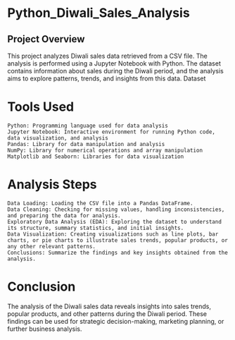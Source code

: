 # Python_Diwali_Sales_Analysis

## Project Overview

This project analyzes Diwali sales data retrieved from a CSV file. The analysis is performed using a Jupyter Notebook with Python. The dataset contains information about sales during the Diwali period, and the analysis aims to explore patterns, trends, and insights from this data.
Dataset

# Tools Used

    Python: Programming language used for data analysis
    Jupyter Notebook: Interactive environment for running Python code, data visualization, and analysis
    Pandas: Library for data manipulation and analysis
    NumPy: Library for numerical operations and array manipulation
    Matplotlib and Seaborn: Libraries for data visualization

# Analysis Steps

    Data Loading: Loading the CSV file into a Pandas DataFrame.
    Data Cleaning: Checking for missing values, handling inconsistencies, and preparing the data for analysis.
    Exploratory Data Analysis (EDA): Exploring the dataset to understand its structure, summary statistics, and initial insights.
    Data Visualization: Creating visualizations such as line plots, bar charts, or pie charts to illustrate sales trends, popular products, or any other relevant patterns.
    Conclusions: Summarize the findings and key insights obtained from the analysis.

# Conclusion

The analysis of the Diwali sales data reveals insights into sales trends, popular products, and other patterns during the Diwali period. These findings can be used for strategic decision-making, marketing planning, or further business analysis.
